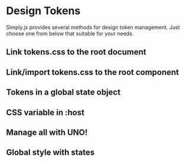 # Design Tokens

Simply.js provides several methods for design token management. Just choose one from below that suitable for your needs.

## Link tokens.css to the root document
<repl-component id="d6bvgus52kc5f44"></repl-component>

## Link/import tokens.css to the root component
<repl-component id="st5t6rasly8yim6"></repl-component>

## Tokens in a global state object
<repl-component id="3ar1za5hmuy5fal"></repl-component>

## CSS variable in :host
<repl-component id="vi3k3uspqvsrvfl"></repl-component>

## Manage all with UNO!
<repl-component id="uwcjovt87x13743"></repl-component>

## Global style with states
<repl-component id="kzqow3a2hwfkq21"></repl-component>